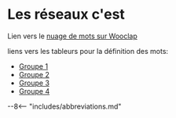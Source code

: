 
# Les réseaux c'est

Lien vers le [nuage de mots sur Wooclap](http://www.wooclap.com/PLTHIP)

liens vers les tableurs pour la définition des mots:

* [Groupe 1](https://cloud.imt-atlantique.fr/index.php/s/YPYzoSZeDDjbkXA)
* [Groupe 2](https://cloud.imt-atlantique.fr/index.php/s/QYXSCwjjCAYDfHb)
* [Groupe 3](https://cloud.imt-atlantique.fr/index.php/s/F3M3zj9YDprX8et)
* [Groupe 4](https://cloud.imt-atlantique.fr/index.php/s/CJmQmbarSFKA9DF)



--8<-- "includes/abbreviations.md"